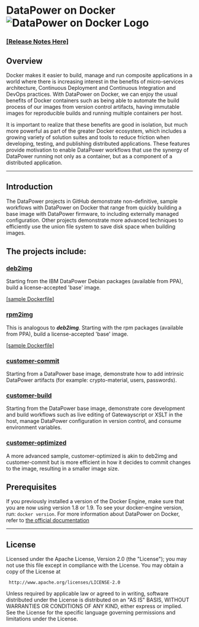# DataPower on Docker ![DataPower on Docker Logo](https://sketch.io/render/sk-5717d8f02b1b9.png)
### [[Release Notes Here]](http://www-01.ibm.com/common/ssi/ShowDoc.wss?docURL=/common/ssi/rep_ca/4/897/ENUS216-024/index.html&request_locale=en)
## Overview              

Docker makes it easier to build, manage and run composite applications in a world where there is increasing interest in the benefits of  micro-services architecture, Continuous Deployment and Continuous Integration and DevOps practices. With DataPower on Docker, we can enjoy the usual benefits of Docker containers such as being able to automate the build process of our images from version control artifacts, having immutable images for reproducible builds and running multiple containers per host.

It is important to realize that these benefits are good in isolation, but much more powerful as part of the greater Docker ecosystem, which includes a growing variety of solution suites and tools to reduce friction when developing, testing, and publishing distributed applications. These features provide motivation to enable DataPower workflows that use the synergy of DataPower running not only as a container, but as a component of a distributed application.
___

## Introduction
 The DataPower projects in GitHub demonstrate non-definitive, sample workflows with DataPower on Docker that range from quickly building a base image with DataPower firmware, to including externally managed configuration. Other projects demonstrate more advanced techniques to efficiently use the union file system to save disk space when building images.

## The projects include:

### [deb2img](https://github.com/ibm-datapower/datapower-labs/tree/master/docker/deb2img)
Starting from the IBM DataPower Debian packages (available from PPA), build a license-accepted 'base' image.

[[sample Dockerfile]](https://github.com/ibm-datapower/datapower-labs/blob/master/docker/deb2img/Dockerfile)

### [rpm2img](https://github.com/ibm-datapower/datapower-labs/tree/master/docker/rpm2img)
This is analogous to _**deb2img**_. Starting with the rpm packages (available from PPA), build a license-accepted 'base' image.

[[sample Dockerfile]](https://github.com/ibm-datapower/datapower-labs/blob/master/docker/rpm2img/Dockerfile)
### [customer-commit](https://github.com/ibm-datapower/datapower-labs/tree/master/docker/customer-commit)
Starting from a DataPower base image, demonstrate how to add intrinsic DataPower artifacts (for example: crypto-material, users, passwords).

### [customer-build](https://github.com/ibm-datapower/datapower-labs/tree/master/docker/customer-build)
Starting from the DataPower base image, demonstrate core development and build workflows such as live editing of Gatewayscript or XSLT in the host, manage DataPower configuration in version control, and consume environment variables.

### [customer-optimized](https://github.com/ibm-datapower/datapower-labs/tree/master/docker/customer-optimized)
A more advanced sample, customer-optimized is akin to deb2img and customer-commit but is more efficient in how it decides to commit changes to the image, resulting in a smaller image size.


## Prerequisites

If you previously installed a version of the Docker Engine, make sure that you are now using version 1.8 or 1.9. To see your docker-engine version, run:  ``` docker version ```.  For more information about DataPower on Docker, refer to [the official documentation](http://www.ibm.com/support/knowledgecenter/SS9H2Y_7.5.0/com.ibm.dp.doc/welcome.html?lang=en)

___

## License
Licensed under the Apache License, Version 2.0 (the "License"); you may not use this file except in compliance with the License. You may obtain a copy of the License at

     http://www.apache.org/licenses/LICENSE-2.0

Unless required by applicable law or agreed to in writing, software distributed under the License is distributed on an "AS IS" BASIS, WITHOUT WARRANTIES OR CONDITIONS OF ANY KIND, either express or implied. See the License for the specific language governing permissions and limitations under the License.
